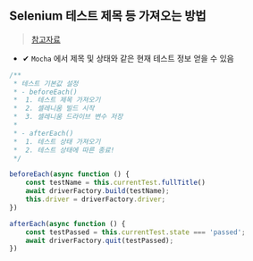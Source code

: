 ## Selenium 테스트 제목 등 가져오는 방법
> [참고자료](https://stackoverflow.com/questions/22643924/get-test-title-and-state-in-selenium-webdriver-js-testing)
- ✔ `Mocha` 에서 제목 및 상태와 같은 현재 테스트 정보 얻을 수 있음


```javascript
/**
 * 테스트 기본값 설정
 * - beforeEach()
 *  1. 테스트 제목 가져오기
 *  2. 셀레니움 빌드 시작
 *  3. 셀레니움 드라이브 변수 저장
 *
 * - afterEach()
 *  1. 테스트 상태 가져오기
 *  2. 테스트 상태에 따른 종료!
 */

beforeEach(async function () {
    const testName = this.currentTest.fullTitle()
    await driverFactory.build(testName);
    this.driver = driverFactory.driver;
})

afterEach(async function () {
    const testPassed = this.currentTest.state === 'passed';
    await driverFactory.quit(testPassed);
})
```

